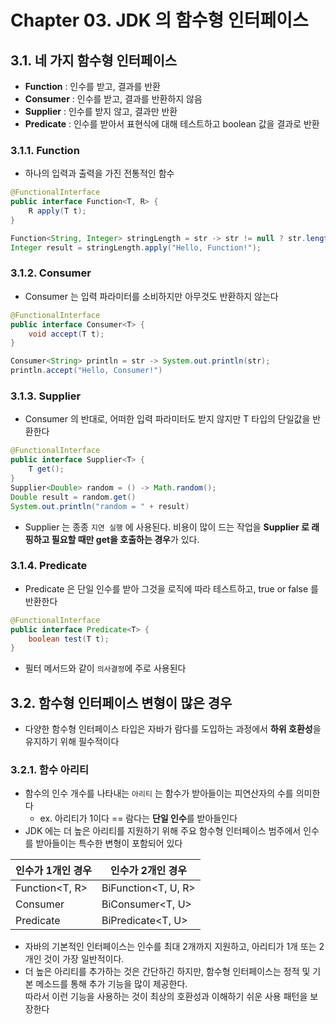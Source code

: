 # Chapter 03. JDK 의 함수형 인터페이스
## 3.1. 네 가지 함수형 인터페이스
- **Function** : 인수를 받고, 결과를 반환
- **Consumer** : 인수를 받고, 결과를 반환하지 않음
- **Supplier** : 인수를 받지 않고, 결과만 반환
- **Predicate** : 인수를 받아서 표현식에 대해 테스트하고 boolean 값을 결과로 반환

### 3.1.1. Function
- 하나의 입력과 출력을 가진 전통적인 함수
```java
@FunctionalInterface
public interface Function<T, R> {
    R apply(T t);
}

Function<String, Integer> stringLength = str -> str != null ? str.length() : 0;
Integer result = stringLength.apply("Hello, Function!");
```

### 3.1.2. Consumer 
- Consumer 는 입력 파라미터를 소비하지만 아무것도 반환하지 않는다
```java
@FunctionalInterface
public interface Consumer<T> {
    void accept(T t);
}

Consumer<String> println = str -> System.out.println(str);
println.accept("Hello, Consumer!")
```

### 3.1.3. Supplier
- Consumer 의 반대로, 어떠한 입력 파라미터도 받지 않지만 T 타입의 단일값을 반환한다
```java
@FunctionalInterface
public interface Supplier<T> {
    T get();
}
Supplier<Double> random = () -> Math.random();
Double result = random.get()
System.out.println("random = " + result)
```
- Supplier 는 종종 `지연 실행` 에 사용된다. 비용이 많이 드는 작업을 **Supplier 로 래핑하고 필요할 때만 get을 호출하는 경우**가 있다.

### 3.1.4. Predicate
- Predicate 은 단일 인수를 받아 그것을 로직에 따라 테스트하고, true or false 를 반환한다
```java
@FunctionalInterface
public interface Predicate<T> {
    boolean test(T t);
}
```
- 필터 메서드와 같이 `의사결정`에 주로 사용된다

## 3.2. 함수형 인터페이스 변형이 많은 경우
- 다양한 함수형 인터페이스 타입은 자바가 람다를 도입하는 과정에서 **하위 호환성**을 유지하기 위해 필수적이다

### 3.2.1. 함수 아리티
- 함수의 인수 개수를 나타내는 `아리티` 는 함수가 받아들이는 피연산자의 수를 의미한다
  - ex. 아리티가 1이다 == 람다는 **단일 인수**를 받아들인다
- JDK 에는 더 높은 아리티를 지원하기 위해 주요 함수형 인터페이스 범주에서 인수를 받아들이는 특수한 변형이 포함되어 있다

|인수가 1개인 경우|인수가 2개인 경우|
|------|---|
|Function<T, R>|BiFunction<T, U, R>|
|Consumer<T>|BiConsumer<T, U>|
|Predicate<T>|BiPredicate<T, U>|
- 자바의 기본적인 인터페이스는 인수를 최대 2개까지 지원하고, 아리티가 1개 또는 2개인 것이 가장 일반적이다.
- 더 높은 아리티를 추가하는 것은 간단하긴 하지만, 함수형 인터페이스는 정적 및 기본 메소드를 통해 추가 기능을 많이 제공한다. <br> 따라서 이런 기능을 사용하는 것이 최상의 호환성과 이해하기 쉬운 사용 패턴을 보장한다
